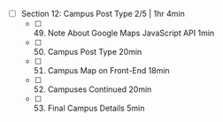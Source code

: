 - [ ] Section 12: Campus Post Type 2/5 | 1hr 4min
  - [ ] 49. Note About Google Maps JavaScript API 1min
  - [ ] 50. Campus Post Type 20min
  - [ ] 51. Campus Map on Front-End 18min
  - [ ] 52. Campuses Continued 20min
  - [ ] 53. Final Campus Details 5min
